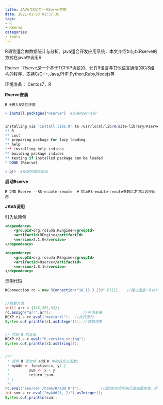 ```yaml
---
title: JAVA与R交互——RServe方式
date: 2021-01-03 01:37:30
tags:
- R
- RServe
categories:
- tools
---
```


 

R语言适合做数据统计与分析，java适合开发应用系统，本文介绍如何以Rserve的方式在java中调用R

Rserve：Rserve是一个基于TCP/IP协议的，允许R语言与其他语言通信的C/S结构的程序，支持C/C++,Java,PHP,Python,Ruby,Nodejs等

环境准备： Centos7，R



**Rserve安装**

`R #进入R交互环境`

```R
> install.packages("Rserve")  #安装Rserve包


installing via 'install.libs.R' to /usr/local/lib/R/site-library/Rserve
** R
** inst
** preparing package for lazy loading
** help
*** installing help indices
** building package indices
** testing if installed package can be loaded
* DONE (Rserve)

> q()  #安装完成后退出

```

**启动Rserve**

`R CMD Rserve --RS-enable-remote  # 加上RS-enable-remote参数后才可以远程调用`

**JAVA调用**

引入依赖包

```xml
<dependency>
    <groupId>org.rosuda.REngine</groupId>
    <artifactId>REngine</artifactId>
    <version>2.1.0</version>
</dependency>

<dependency>
    <groupId>org.rosuda.REngine</groupId>
    <artifactId>Rserve</artifactId>
    <version>1.8.1</version>
</dependency>
```

示例代码

```java
RConnection rc = new RConnection("10.16.3.230",6311);	//建立连接；Rserve默认启动端口6311


//取最大值
int[] arr = {145,202,53};
rc.assign("arr",arr);				//声明变量
REXP r1 = rc.eval("max(arr)");	//执行语句
System.out.println(r1.asInteger());	//获取结果


// 打印 R 的版本
REXP r2 = c.eval("R.version.string");
System.out.println(r2.asString());


/**
 * 调用 R 源文件 add.R 中的自定义函数:
 * myAdd <- function(x, y) {
 *         sum <- x + y
 *         return (sum)
 * }
 */
rc.eval("source('/home/R/add.R')");			//因为R的实际执行是在服务端，所以在读取文件等操作时读的是服务端的文件
int sum = rc.eval("myAdd(1, 2)").asInteger();
System.out.println(sum);
```

